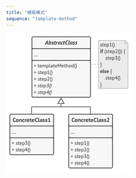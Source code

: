 ```yaml
---
title: "模板模式"
sequence: "template-method"
---
```


![](/assets/images/design-pattern/diagrams/template-method-structure.png)

